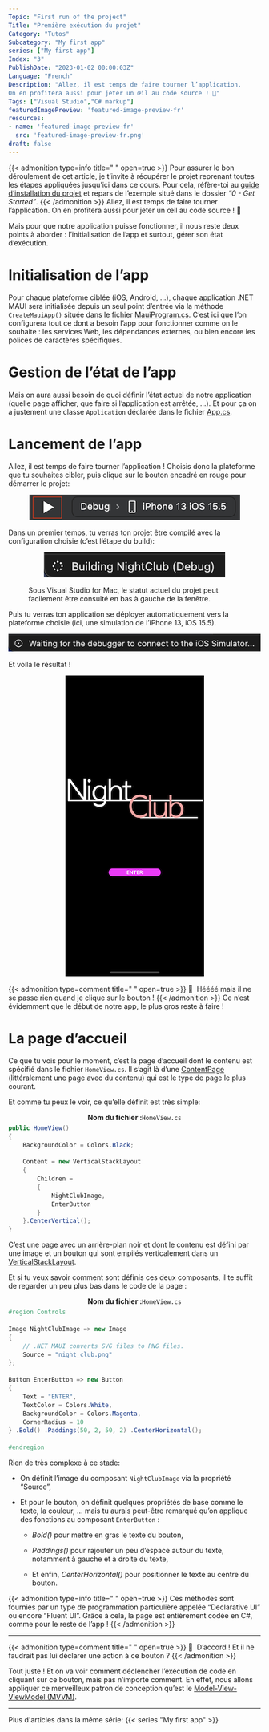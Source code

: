 ```yaml
---
Topic: "First run of the project"
Title: "Première exécution du projet"
Category: "Tutos"
Subcategory: "My first app"
series: ["My first app"]
Index: "3"
PublishDate: "2023-01-02 00:00:03Z"
Language: "French"
Description: "Allez, il est temps de faire tourner l’application.
On en profitera aussi pour jeter un œil au code source ! 🙂"
Tags: ["Visual Studio","C# markup"]
featuredImagePreview: 'featured-image-preview-fr'
resources:
- name: 'featured-image-preview-fr'
  src: 'featured-image-preview-fr.png'
draft: false
---
```


<!--more-->


{{< admonition type=info title="‎ " open=true >}}
Pour assurer le bon déroulement de cet article, je t’invite à récupérer le projet reprenant toutes les étapes appliquées jusqu’ici dans ce cours. Pour cela, réfère-toi au <a href="../2-setup-the-project/">guide d’installation du projet</a> et repars de l’exemple situé dans le dossier *“0 - Get Started”*.
{{< /admonition >}}
Allez, il est temps de faire tourner l’application. On en profitera aussi pour jeter un œil au code source ! 🙂

Mais pour que notre application puisse fonctionner, il nous reste deux points à aborder : l’initialisation de l’app et surtout, gérer son état d’exécution.

# Initialisation de l’app
Pour chaque plateforme ciblée (iOS, Android, …), chaque application .NET MAUI sera initialisée depuis un seul point d’entrée via la méthode `CreateMauiApp()` située dans le fichier [MauiProgram.cs](https://github.com/Kapusch/blog-dotnet-maui/blob/main/Samples/NightClub/0%20-%20Get%20Started/NightClub/MauiProgram.cs). C’est ici que l’on configurera tout ce dont a besoin l’app pour fonctionner comme on le souhaite : les services Web, les dépendances externes, ou bien encore les polices de caractères spécifiques.

# Gestion de l’état de l’app
Mais on aura aussi besoin de quoi définir l’état actuel de notre application (quelle page afficher, que faire si l’application est arrêtée, …). Et pour ça on a justement une classe `Application` déclarée dans le fichier [App.cs](https://github.com/Kapusch/blog-dotnet-maui/blob/main/Samples/NightClub/0%20-%20Get%20Started/NightClub/App.cs).

# Lancement de l’app
Allez, il est temps de faire tourner l’application ! Choisis donc la plateforme que tu souhaites cibler, puis clique sur le bouton encadré en rouge pour démarrer le projet:

<p align="center"><img max-width="100%" max-height="100%" src="./images/5BCE13CE6AA3C962B851589A1333882C.png" /></p>
<figure></figure>


Dans un premier temps, tu verras ton projet être compilé avec la configuration choisie (c’est l’étape du build):

<p align="center"><img max-width="100%" max-height="100%" src="./images/C02BA696FE457042E46B611AC7B6653C.png" /></p>
<figure><figcaption class="image-caption">Sous Visual Studio for Mac, le statut actuel du projet peut facilement être consulté en bas à gauche de la fenêtre.</figcaption></figure>


Puis tu verras ton application se déployer automatiquement vers la plateforme choisie (ici, une simulation de l’iPhone 13, iOS 15.5).

<p align="center"><img max-width="100%" max-height="100%" src="./images/145B5C24E2EF3848C0ECF5417F91416D.png" /></p>
<figure></figure>


Et voilà le résultat !

<p align="center"><img max-width="100%" max-height="100%" src="./images/4DFB7678FB4CCC0E102C886277A46E7B.png" /></p>
<figure></figure>



{{< admonition type=comment title="‎ " open=true >}}
🐒‎ ‎ Héééé mais il ne se passe rien quand je clique sur le bouton !
{{< /admonition >}}
Ce n’est évidemment que le début de notre app, le plus gros reste à faire !

# La page d’accueil
Ce que tu vois pour le moment, c’est la page d’accueil dont le contenu est spécifié dans le fichier `HomeView.cs`. Il s’agit là d’une [ContentPage](https://docs.microsoft.com/fr-fr/dotnet/maui/user-interface/pages/contentpage) (littéralement une page avec du contenu) qui est le type de page le plus courant.



Et comme tu peux le voir, ce qu’elle définit est très simple:

<p align="center" style="margin-bottom:-10px"><strong>Nom du fichier :</strong><code>HomeView.cs</code></p>

```csharp
public HomeView()
{
    BackgroundColor = Colors.Black;

    Content = new VerticalStackLayout
    {
        Children =
        {
            NightClubImage,
            EnterButton
        }
    }.CenterVertical();
}
```


C’est une page avec un arrière-plan noir et dont le contenu est défini par une image et un bouton qui sont empilés verticalement dans un [VerticalStackLayout](https://docs.microsoft.com/fr-fr/dotnet/maui/user-interface/layouts/verticalstacklayout).

Et si tu veux savoir comment sont définis ces deux composants, il te suffit de regarder un peu plus bas dans le code de la page :

<p align="center" style="margin-bottom:-10px"><strong>Nom du fichier :</strong><code>HomeView.cs</code></p>

```csharp
#region Controls

Image NightClubImage => new Image
{
    // .NET MAUI converts SVG files to PNG files.
    Source = "night_club.png"
};

Button EnterButton => new Button
{
    Text = "ENTER",
    TextColor = Colors.White,
    BackgroundColor = Colors.Magenta,
    CornerRadius = 10
} .Bold() .Paddings(50, 2, 50, 2) .CenterHorizontal();

#endregion
```


Rien de très complexe à ce stade:

* On définit l’image du composant `NightClubImage` via la propriété “Source”,

* Et pour le bouton, on définit quelques propriétés de base comme le texte, la couleur, … mais tu aurais peut-être remarqué qu’on applique des fonctions au composant `EnterButton` :

    * *Bold()* pour mettre en gras le texte du bouton,

    * *Paddings()* pour rajouter un peu d’espace autour du texte, notamment à gauche et à droite du texte,

    * Et enfin, *CenterHorizontal()* pour positionner le texte au centre du bouton.




{{< admonition type=info title="‎ " open=true >}}
Ces méthodes sont fournies par un type de programmation particulière appelée “Declarative UI” ou encore “Fluent UI”. Grâce à cela, la page est entièrement codée en C#, comme pour le reste de l’app !
{{< /admonition >}}
___

{{< admonition type=comment title="‎ " open=true >}}
🐒‎ ‎ D’accord ! Et il ne faudrait pas lui déclarer une action à ce bouton ?
{{< /admonition >}}


Tout juste ! Et on va voir comment déclencher l’exécution de code en cliquant sur ce bouton, mais pas n’importe comment. En effet, nous allons appliquer ce merveilleux patron de conception qu’est le <a href="../4-mvvm-is-the-key-to-succeed/">Model-View-ViewModel (MVVM)</a>.

___
Plus d'articles dans la même série:
{{< series "My first app" >}}
